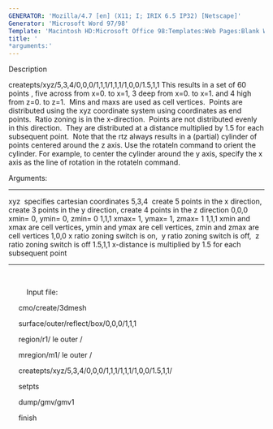 ```yaml
---
GENERATOR: 'Mozilla/4.7 [en] (X11; I; IRIX 6.5 IP32) [Netscape]'
Generator: 'Microsoft Word 97/98'
Template: 'Macintosh HD:Microsoft Office 98:Templates:Web Pages:Blank Web Page'
title: '
*arguments:'
---
```


 Description

  createpts/xyz/5,3,4/0,0,0/1,1,1/1,1,1/1,0,0/1.5,1,1
  This results in a set of 60 points , five across from x=0. to x=1, 3
  deep from x=0. to x=1. and 4 high from z=0. to z=1.  Mins and maxs
  are used as cell vertices.  Points are distributed using the xyz
  coordinate system using coordinates as end points.  Ratio zoning is
  in the x-direction.  Points are not distributed evenly in this
  direction.  They are distributed at a distance multiplied by 1.5 for
  each subsequent point.  Note that the rtz always results in a
  (partial) cylinder of points centered around the z axis. Use the
  rotateln command to orient the cylinder. For example, to center the
  cylinder around the y axis, specify the x axis as the line of
  rotation in the rotateln command.

  Arguments:

   --------- ------------------------------------------------------------------------------------------------------------
   xyz       specifies cartesian coordinates
   5,3,4     create 5 points in the x direction, create 3 points in the y direction, create 4 points in the z direction
   0,0,0     xmin= 0, ymin= 0, zmin= 0
   1,1,1     xmax= 1, ymax= 1, zmax= 1
   1,1,1     xmin and xmax are cell vertices, ymin and ymax are cell vertices, zmin and zmax are cell vertices
   1,0,0     x ratio zoning switch is on,  y ratio zoning switch is off,  z ratio zoning switch is off
   1.5,1,1   x-distance is multiplied by 1.5 for each subsequent point
   --------- ------------------------------------------------------------------------------------------------------------

  

          Input file:

       cmo/create/3dmesh

       surface/outer/reflect/box/0,0,0/1,1,1

       region/r1/ le outer /

       mregion/m1/ le outer /

       createpts/xyz/5,3,4/0,0,0/1,1,1/1,1,1/1,0,0/1.5,1,1/

       setpts

       dump/gmv/gmv1

       finish

 

  

  


